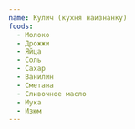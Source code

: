 ```yaml
---
name: Кулич (кухня наизнанку)
foods:
  - Молоко
  - Дрожжи
  - Яйца
  - Соль
  - Сахар
  - Ванилин
  - Сметана
  - Сливочное масло
  - Мука
  - Изюм
---
```

